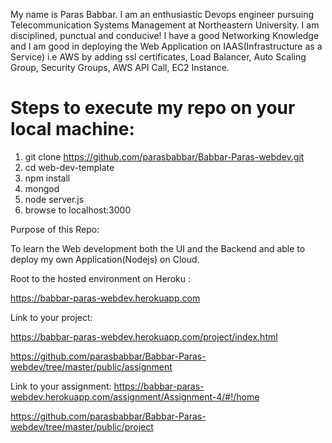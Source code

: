My name is Paras Babbar. I am an enthusiastic Devops engineer pursuing Telecommunication Systems Management at Northeastern University. I am disciplined, punctual and conducive! I have a good Networking Knowledge and I am good in deploying the Web Application on IAAS(Infrastructure as a Service) i.e AWS by adding ssl certificates, Load Balancer, Auto Scaling Group, Security Groups, AWS API Call, EC2 Instance.

# Steps to execute my repo on your local machine:

1. git clone https://github.com/parasbabbar/Babbar-Paras-webdev.git
1. cd web-dev-template
1. npm install
1. mongod
1. node server.js
1. browse to localhost:3000

Purpose of this Repo:

To learn the Web development both the UI and the Backend and able to deploy my own Application(Nodejs) on Cloud. 

Root to the hosted environment on Heroku : 

https://babbar-paras-webdev.herokuapp.com

Link to your project: 

https://babbar-paras-webdev.herokuapp.com/project/index.html

https://github.com/parasbabbar/Babbar-Paras-webdev/tree/master/public/assignment

Link to your assignment: 
https://babbar-paras-webdev.herokuapp.com/assignment/Assignment-4/#!/home

https://github.com/parasbabbar/Babbar-Paras-webdev/tree/master/public/project

